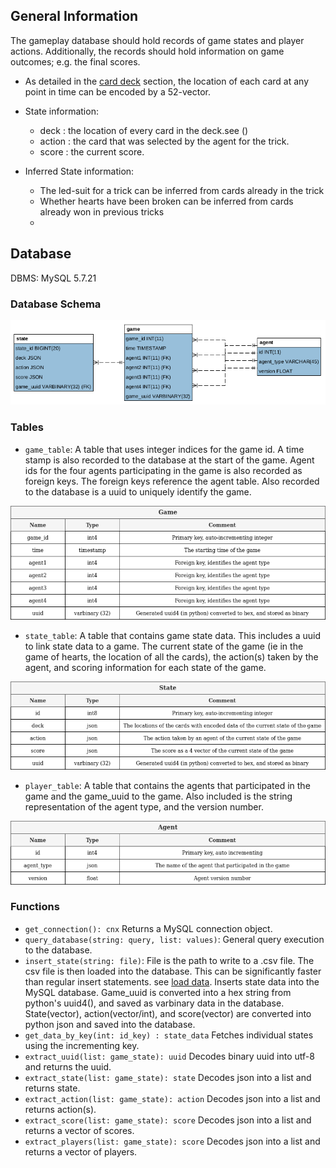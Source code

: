 ## General Information

The gameplay database should hold records of game states and player actions.  Additionally, the records should hold information on game outcomes; e.g. the final scores.  

* As detailed in the [card deck](https://github.com/c-to-the-fazzy/cardiathena/wiki/Game-Adjudicator-Class-Design-Document#card-deck) section, the location of each card at any point in time can be encoded by a 52-vector.

* State information:
    * deck : the location of every card in the deck.see ()
    * action : the card that was selected by the agent for the trick.
    * score : the current score.
* Inferred State information:
    * The led-suit for a trick can be inferred from cards already in the trick
    * Whether hearts have been broken can be inferred from cards already won in previous tricks
    * 

## Database
DBMS: MySQL 5.7.21

### Database Schema

![EER Diagram](https://raw.githubusercontent.com/c-to-the-fazzy/cardiathena/mysql-on-argo/documentation/img/DbSchemav3.png)

### Tables
* `game_table`: A table that uses integer indices for the game id. A time stamp is also recorded to the database at the start of the game. Agent ids for the four agents participating in the game is also recorded as foreign keys. The foreign keys reference the agent table. Also recorded to the database is a uuid to uniquely identify the game.

![game_table](https://raw.githubusercontent.com/c-to-the-fazzy/cardiathena/mysql-on-argo/documentation/img/game_table.png)

* `state_table`: A table that contains game state data. This includes a uuid to link state data to a game. The current state of the game (ie in the game of hearts, the location of all the cards), the action(s) taken by the agent, and scoring information for each state of the game. 

![state_table](https://raw.githubusercontent.com/c-to-the-fazzy/cardiathena/mysql-on-argo/documentation/img/state_table.png)

* `player_table`: A table that contains the agents that participated in the game and the game_uuid to the game. Also included is the string representation of the agent type, and the version number.

![player_table](https://raw.githubusercontent.com/c-to-the-fazzy/cardiathena/mysql-on-argo/documentation/img/player_table.png)

### Functions
* `get_connection(): cnx` Returns a MySQL connection object.
* `query_database(string: query, list: values)`: General query execution to the database. 
* `insert_state(string: file)`: File is the path to write to a .csv file. The csv file is then loaded into the database. This can be significantly faster than regular insert statements. see [load data](https://dev.mysql.com/doc/refman/5.7/en/insert-optimization.html). Inserts state data into the MySQL database. Game_uuid is converted into a hex string from python's uuid4(), and saved as varbinary data in the database.  State(vector), action(vector/int), and score(vector) are converted into python json and saved into the database.
* `get_data_by_key(int: id_key) : state_data` Fetches individual states using the incrementing key.
* `extract_uuid(list: game_state): uuid` Decodes binary uuid into utf-8 and returns the uuid.
* `extract_state(list: game_state): state` Decodes json into a list and returns state.
* `extract_action(list: game_state): action` Decodes json into a list and returns action(s).
* `extract_score(list: game_state): score` Decodes json into a list and returns a vector of scores.
* `extract_players(list: game_state): score` Decodes json into a list and returns a vector of players.
